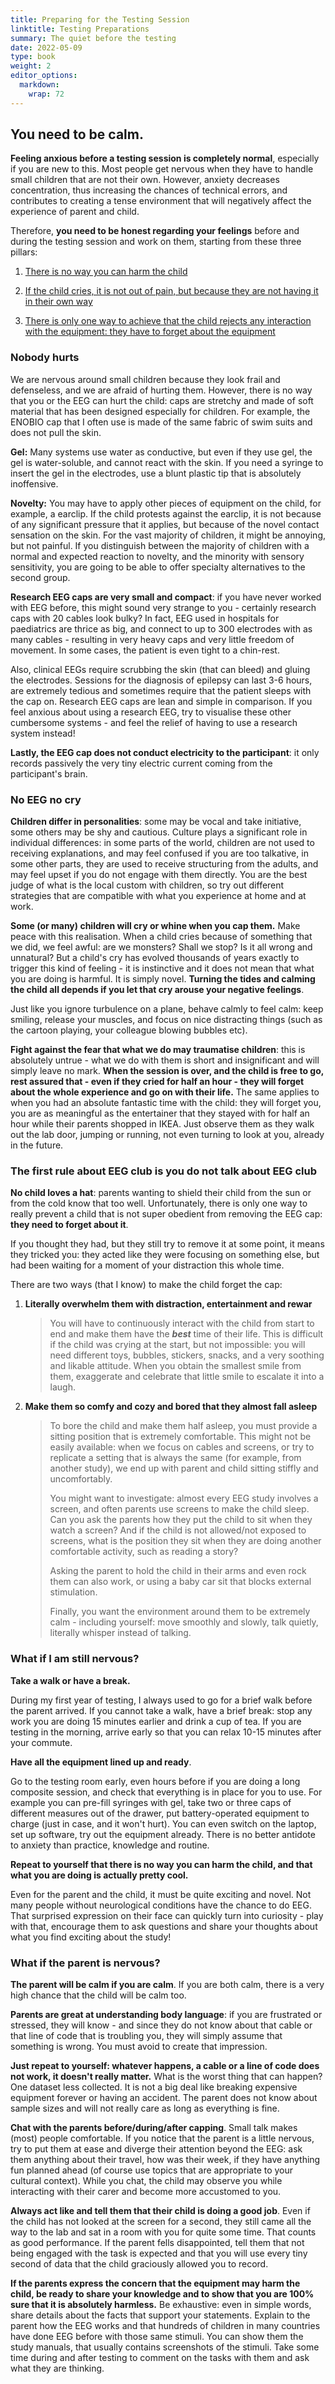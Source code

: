 ```yaml
---
title: Preparing for the Testing Session
linktitle: Testing Preparations
summary: The quiet before the testing
date: 2022-05-09
type: book
weight: 2
editor_options: 
  markdown: 
    wrap: 72
---
```


## You need to be calm.

**Feeling anxious before a testing session is completely normal**,
especially if you are new to this. Most people get nervous when they
have to handle small children that are not their own. However, anxiety
decreases concentration, thus increasing the chances of technical
errors, and contributes to creating a tense environment that will
negatively affect the experience of parent and child.

Therefore, **you need to be honest regarding your feelings** before and
during the testing session and work on them, starting from these three
pillars:

1.  [There is no way you can harm the child](#nobody-hurts)

2.  [If the child cries, it is not out of pain, but because they are not
    having it in their own way](#no-eeg-no-cry)

3.  [There is only one way to achieve that the child rejects any
    interaction with the equipment: they have to forget about the
    equipment](#the-first-rule-about-eeg-club-is-you-do-not-talk-about-eeg-club)

### Nobody hurts

We are nervous around small children because they look frail and
defenseless, and we are afraid of hurting them. However, there is no way
that you or the EEG can hurt the child: caps are stretchy and made of
soft material that has been designed especially for children. For
example, the ENOBIO cap that I often use is made of the same fabric of
swim suits and does not pull the skin.

**Gel:** Many systems use water as conductive, but even if they use gel,
the gel is water-soluble, and cannot react with the skin. If you need a
syringe to insert the gel in the electrodes, use a blunt plastic tip
that is absolutely inoffensive.

**Novelty:** You may have to apply other pieces of equipment on the
child, for example, a earclip. If the child protests against the
earclip, it is not because of any significant pressure that it applies,
but because of the novel contact sensation on the skin. For the vast
majority of children, it might be annoying, but not painful. If you
distinguish between the majority of children with a normal and expected
reaction to novelty, and the minority with sensory sensitivity, you are
going to be able to offer specialty alternatives to the second group.

**Research EEG caps are very small and compact**: if you have never
worked with EEG before, this might sound very strange to you - certainly
research caps with 20 cables look bulky? In fact, EEG used in hospitals
for paediatrics are thrice as big, and connect to up to 300 electrodes
with as many cables - resulting in very heavy caps and very little
freedom of movement. In some cases, the patient is even tight to a
chin-rest.

Also, clinical EEGs require scrubbing the skin (that can bleed) and
gluing the electrodes. Sessions for the diagnosis of epilepsy can last
3-6 hours, are extremely tedious and sometimes require that the patient
sleeps with the cap on. Research EEG caps are lean and simple in
comparison. If you feel anxious about using a research EEG, try to
visualise these other cumbersome systems - and feel the relief of having
to use a research system instead!

**Lastly, the EEG cap does not conduct electricity to the participant**:
it only records passively the very tiny electric current coming from the
participant's brain.

### No EEG no cry

**Children differ in personalities**: some may be vocal and take
initiative, some others may be shy and cautious. Culture plays a
significant role in individual differences: in some parts of the world,
children are not used to receiving explanations, and may feel confused
if you are too talkative, in some other parts, they are used to receive
structuring from the adults, and may feel upset if you do not engage
with them directly. You are the best judge of what is the local custom
with children, so try out different strategies that are compatible with
what you experience at home and at work.

**Some (or many) children will cry or whine when you cap them.** Make
peace with this realisation. When a child cries because of something
that we did, we feel awful: are we monsters? Shall we stop? Is it all
wrong and unnatural? But a child's cry has evolved thousands of years
exactly to trigger this kind of feeling - it is instinctive and it does
not mean that what you are doing is harmful. It is simply novel.
**Turning the tides and calming the child all depends if you let that
cry arouse your negative feelings**.

Just like you ignore turbulence on a plane, behave calmly to feel calm:
keep smiling, release your muscles, and focus on nice distracting things
(such as the cartoon playing, your colleague blowing bubbles etc).

**Fight against the fear that what we do may traumatise children**: this
is absolutely untrue - what we do with them is short and insignificant
and will simply leave no mark. **When the session is over, and the child
is free to go, rest assured that - even if they cried for half an hour -
they will forget about the whole experience and go on with their life.**
The same applies to when you had an absolute fantastic time with the
child: they will forget you, you are as meaningful as the entertainer
that they stayed with for half an hour while their parents shopped in
IKEA. Just observe them as they walk out the lab door, jumping or
running, not even turning to look at you, already in the future.

### The first rule about EEG club is you do not talk about EEG club

**No child loves a hat**: parents wanting to shield their child from the
sun or from the cold know that too well. Unfortunately, there is only
one way to really prevent a child that is not super obedient from
removing the EEG cap: **they need to forget about it**.

If you thought they had, but they still try to remove it at some point,
it means they tricked you: they acted like they were focusing on
something else, but had been waiting for a moment of your distraction
this whole time.

There are two ways (that I know) to make the child forget the cap:

1.  **Literally overwhelm them with distraction, entertainment and
    rewar**

    > You will have to continuously interact with the child from start
    > to end and make them have the ***best*** time of their life. This
    > is difficult if the child was crying at the start, but not
    > impossible: you will need different toys, bubbles, stickers,
    > snacks, and a very soothing and likable attitude. When you obtain
    > the smallest smile from them, exaggerate and celebrate that little
    > smile to escalate it into a laugh.

2.  **Make them so comfy and cozy and bored that they almost fall
    asleep**

    > To bore the child and make them half asleep, you must provide a
    > sitting position that is extremely comfortable. This might not be
    > easily available: when we focus on cables and screens, or try to
    > replicate a setting that is always the same (for example, from
    > another study), we end up with parent and child sitting stiffly
    > and uncomfortably.
    >
    > You might want to investigate: almost every EEG study involves a
    > screen, and often parents use screens to make the child sleep. Can
    > you ask the parents how they put the child to sit when they watch
    > a screen? And if the child is not allowed/not exposed to screens,
    > what is the position they sit when they are doing another
    > comfortable activity, such as reading a story?
    >
    > Asking the parent to hold the child in their arms and even rock
    > them can also work, or using a baby car sit that blocks external
    > stimulation.
    >
    > Finally, you want the environment around them to be extremely
    > calm - including yourself: move smoothly and slowly, talk quietly,
    > literally whisper instead of talking.

### What if I am still nervous?

**Take a walk or have a break.**

During my first year of testing, I always used to go for a brief walk
before the parent arrived. If you cannot take a walk, have a brief
break: stop any work you are doing 15 minutes earlier and drink a cup of
tea. If you are testing in the morning, arrive early so that you can
relax 10-15 minutes after your commute.

**Have all the equipment lined up and ready**.

Go to the testing room early, even hours before if you are doing a long
composite session, and check that everything is in place for you to use.
For example you can pre-fill syringes with gel, take two or three caps
of different measures out of the drawer, put battery-operated equipment
to charge (just in case, and it won't hurt). You can even switch on the
laptop, set up software, try out the equipment already. There is no
better antidote to anxiety than practice, knowledge and routine.

**Repeat to yourself that there is no way you can harm the child, and
that what you are doing is actually pretty cool.**

Even for the parent and the child, it must be quite exciting and novel.
Not many people without neurological conditions have the chance to do
EEG. That surprised expression on their face can quickly turn into
curiosity - play with that, encourage them to ask questions and share
your thoughts about what you find exciting about the study!

### What if the parent is nervous?

**The parent will be calm if you are calm**. If you are both calm, there
is a very high chance that the child will be calm too.

**Parents are great at understanding body language**: if you are
frustrated or stressed, they will know - and since they do not know
about that cable or that line of code that is troubling you, they will
simply assume that something is wrong. You must avoid to create that
impression.

**Just repeat to yourself: whatever happens, a cable or a line of code
does not work, it doesn't really matter.** What is the worst thing that
can happen? One dataset less collected. It is not a big deal like
breaking expensive equipment forever or having an accident. The parent
does not know about sample sizes and will not really care as long as
everything is fine.

**Chat with the parents before/during/after capping**. Small talk makes
(most) people comfortable. If you notice that the parent is a little
nervous, try to put them at ease and diverge their attention beyond the
EEG: ask them anything about their travel, how was their week, if they
have anything fun planned ahead (of course use topics that are
appropriate to your cultural context). While you chat, the child may
observe you while interacting with their carer and become more
accustomed to you.

**Always act like and tell them that their child is doing a good job**.
Even if the child has not looked at the screen for a second, they still
came all the way to the lab and sat in a room with you for quite some
time. That counts as good performance. If the parent fells disappointed,
tell them that not being engaged with the task is expected and that you
will use every tiny second of data that the child graciously allowed you
to record.

**If the parents express the concern that the equipment may harm the
child, be ready to share your knowledge and to show that you are 100%
sure that it is absolutely harmless.** Be exhaustive: even in simple
words, share details about the facts that support your statements.
Explain to the parent how the EEG works and that hundreds of children in
many countries have done EEG before with those same stimuli. You can
show them the study manuals, that usually contains screenshots of the
stimuli. Take some time during and after testing to comment on the tasks
with them and ask what they are thinking.
